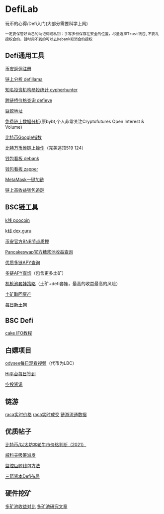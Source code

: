 # DefiLab
玩币的心得/Defi入门(大部分需要科学上网)  
```
一定要保管好自己的助记词或私钥：手写多份保存在安全的位置，尽量选择Trust钱包,不要乱授权合约，暂时用不到的可以去Debank取消合约授权
```

## Defi通用工具

[币安返佣注册](https://accounts.binance.com/zh-CN/register?ref=121306393)

[链上分析 defillama](https://defillama.com/home) 

[知名投资机构参投统计 cypherhunter](https://www.cypherhunter.com/zh-hans/)

[跨链桥价格查询 defieye](https://tools.defieye.io/bridge/)

[巨鲸地址](https://docs.google.com/spreadsheets/d/1X7aKw7XEGoGw5AX1WnX6Rs-T8BXMDg7LvC5zSHR5Wn4/htmlview)    

[免费链上数据分析](https://www.coinglass.com/)(原bybt,个人非常关注Cryptofutures Open Interest & Volume)

[比特币Google指数](https://trends.google.com/trends/explore?geo=US&q=bitcoin)

[比特万币侯链上操作](https://bitinfocharts.com/bitcoin/address/bc1qt4h06ssqtwncv5rtf8c8v53emwmvr9j5peq9quj9vf0jzu2egnxqpesxny)（完美逃顶519 124）

[钱包看板 debank](https://debank.com/) 

[钱包看板 zapper](https://zapper.fi/) 

[MetaMask一键加链](https://chainlist.org/)

[链上高收益钱包追踪](https://beta.prysm.xyz/explore?&sort=-winningNftTrades&period=All%20Time__all&socialOnly=true&assetWithBalance=All%20Communities__)


## BSC链工具


[k线 poocoin](https://poocoin.app/) 

[k线 dex.guru](https://dex.guru/) 

[币安官方BNB节点质押](https://www.binance.org/cn/staking) 

[Pancakeswap官方糖浆池收益查询](https://bsctools.xyz/pancakeswap/pools/)  

[优质多链APY查询](https://apy.top/)

[多链APY查询](https://apr999.com/)（包含更多土矿）

[机枪池套娃策略](https://don-key.finance/)（土矿+defi套娃，最高的收益最高的风险）

[土矿取回资产](https://app.yinxiang.com/fx/4a71ce54-ca44-4478-bd33-174b36534074)

[每日新土狗](https://cntoken.io/coins)
[]()
[]()
[]()
[]()
[]()

## BSC Defi

[cake IFO教程](assets/cake_ifo.md)

## 白嫖项目
[odysee每日观看视频](https://odysee.com/$/invite/AiHE647VJ2JqtbXmT8Ca7YjoNbat1ght)（代币为LBC）

[Hi平台每日签到](https://hi.com/ClearChen)

[空投资讯](https://coinowo.com/active-airdrop)

## 链游
[raca实时价格](https://i8jk.com/?__CBK=30e3780980368b54cdc7538e2a9aef4881638675232_4964)
[raca实时成交](https://mycointool.com/RacaMarketRealTimeTrans)
[链游流通数据](https://dappradar.com/rankings/protocol/binance-smart-chain/category/games)

## 优质帖子
[比特币/以太坊本轮牛市价格判断（2021）](https://www.1point3acres.com/bbs/thread-717041-1-1.html) 

[威科夫吸筹派发](https://zhuanlan.zhihu.com/p/76875345)

[监控巨鲸钱包方法](https://mirror.xyz/dfarm.eth/wLPwblrM9XziIJlkbTe2mf-lb9BVeus5Wi3D42Fgt8I?&continueFlag=47f07231bdd076a754f5ffe028add82b)

[三箭资本Defi布局](https://www.chainnews.com/articles/260642861694.htm)

## 硬件挖矿

[多矿池收益对比](https://minerstat.com/)
[多矿池研究文章](https://mp.weixin.qq.com/s?__biz=MzIyOTc5MDE4MA==&mid=2247484301&idx=1&sn=d462479789eeb5b88e7781496e1ac228&chksm=e8bc1b06dfcb9210638423da48e0731ed966bcccc26ffda623718331ad841f7d98dc65a6faa9&mpshare=1&scene=1&srcid=11016eZCmySUZt7oZSvbyuYw&sharer_sharetime=1635728864237&sharer_shareid=a76a5b5e95d741e74db91c10fd79ff6e#rd)